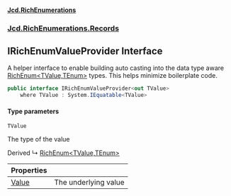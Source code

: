 #### [Jcd.RichEnumerations](index.md 'index')

### [Jcd.RichEnumerations.Records](Jcd.RichEnumerations.Records.md 'Jcd.RichEnumerations.Records')

## IRichEnumValueProvider<TValue> Interface

A helper interface to enable building auto casting into the data type aware [RichEnum&lt;TValue,TEnum&gt;](Jcd.RichEnumerations.Records.RichEnum_TValue,TEnum_.md 'Jcd.RichEnumerations.Records.RichEnum<TValue,TEnum>')
types. This helps minimize boilerplate code.

```csharp
public interface IRichEnumValueProvider<out TValue>
    where TValue : System.IEquatable<TValue>
```

#### Type parameters

<a name='Jcd.RichEnumerations.Records.IRichEnumValueProvider_TValue_.TValue'></a>

`TValue`

The type of the value

Derived
&#8627; [RichEnum&lt;TValue,TEnum&gt;](Jcd.RichEnumerations.Records.RichEnum_TValue,TEnum_.md 'Jcd.RichEnumerations.Records.RichEnum<TValue,TEnum>')

| Properties                                                                                                                                        |                      |
|:--------------------------------------------------------------------------------------------------------------------------------------------------|:---------------------|
| [Value](Jcd.RichEnumerations.Records.IRichEnumValueProvider_TValue_.Value.md 'Jcd.RichEnumerations.Records.IRichEnumValueProvider<TValue>.Value') | The underlying value |
